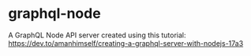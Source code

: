 # graphql-node

A GraphQL Node API server created using this tutorial: https://dev.to/amanhimself/creating-a-graphql-server-with-nodejs-17a3